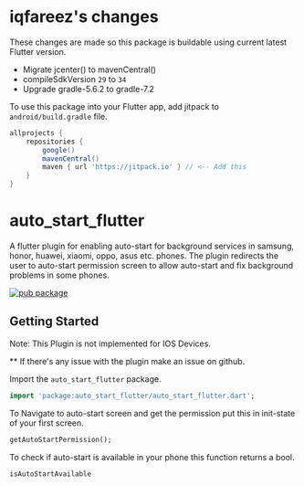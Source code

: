 # iqfareez's changes

These changes are made so this package is buildable using current latest Flutter version.

- Migrate jcenter() to mavenCentral()
- compileSdkVersion `29` to `34`
- Upgrade gradle-5.6.2 to gradle-7.2

To use this package into your Flutter app, add jitpack to `android/build.gradle` file.

```gradle
allprojects {
    repositories {
        google()
        mavenCentral()
        maven { url 'https://jitpack.io' } // <-- Add this
    }
}
```

# auto_start_flutter

A flutter plugin for enabling auto-start for background services in 
 samsung, honor, huawei, xiaomi, oppo, asus etc. phones.
The plugin redirects the user to auto-start permission screen to allow auto-start and fix
background problems in some phones.

[![pub package](https://img.shields.io/pub/v/http.svg)](https://pub.dev/packages/auto_start_flutter)

## Getting Started

Note: This Plugin is not implemented for IOS Devices.

** If there's any issue with the plugin make an issue on github.

Import the `auto_start_flutter` package.
```dart
import 'package:auto_start_flutter/auto_start_flutter.dart';
```

To Navigate to auto-start screen and get the permission put this in init-state of your first screen.

```dart
getAutoStartPermission();
```

To check if auto-start is available in your phone this function returns a bool.
```dart
isAutoStartAvailable
```
